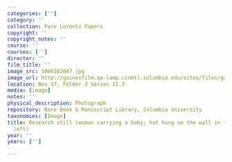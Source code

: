```yaml
---
categories: ['']
category: ''
collection: Pare Lorentz Papers
copyright: ''
copyright_notes: ''
course: ''
courses: ['']
director: ''
film_title: ''
image_src: 1000102047.jpg
image_url: http://gainesfilm.qa-lamp.ccnmtl.columbia.edu/sites/files/gainesfilm/images/1000102047.jpg
location: Box 37, Folder 3 Series II.3
media: [image]
notes: ''
physical_description: Photograph
repository: Rare Book & Manuscript Library, Columbia University
taxonomies: [Image]
title: Research still (woman carrying a baby; hat hung on the wall in the foreground,
  left)
year: ''
years: ['']

---
```

